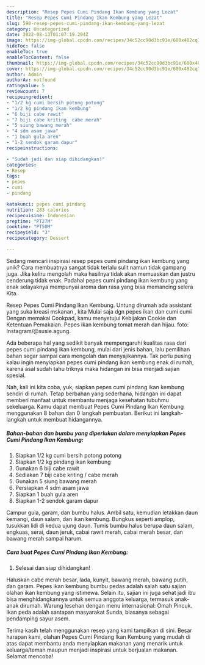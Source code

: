 ```yaml
---
description: "Resep Pepes Cumi Pindang Ikan Kembung yang Lezat"
title: "Resep Pepes Cumi Pindang Ikan Kembung yang Lezat"
slug: 590-resep-pepes-cumi-pindang-ikan-kembung-yang-lezat
category: Uncategorized
date: 2022-08-13T01:07:19.294Z
image: https://img-global.cpcdn.com/recipes/34c52cc90d3bc91e/680x482cq70/pepes-cumi-pindang-ikan-kembung-foto-resep-utama.jpg
hideToc: false
enableToc: true
enableTocContent: false
thumbnail: https://img-global.cpcdn.com/recipes/34c52cc90d3bc91e/680x482cq70/pepes-cumi-pindang-ikan-kembung-foto-resep-utama.jpg
cover: https://img-global.cpcdn.com/recipes/34c52cc90d3bc91e/680x482cq70/pepes-cumi-pindang-ikan-kembung-foto-resep-utama.jpg
author: Admin
authorAv: notfound
ratingvalue: 5
reviewcount: 7
recipeingredient:
- "1/2 kg cumi bersih potong potong"
- "1/2 kg pindang ikan kembung"
- "6 biji cabe rawit"
- "7 biji cabe kriting  cabe merah"
- "5 siung bawang merah"
- "4 sdm asam jawa"
- "1 buah gula aren"
- "1-2 sendok garam dapur"
recipeinstructions:

- "Sudah jadi dan siap dihidangkan!"
categories:
- Resep
tags:
- pepes
- cumi
- pindang

katakunci: pepes cumi pindang 
nutrition: 283 calories
recipecuisine: Indonesian
preptime: "PT27M"
cooktime: "PT50M"
recipeyield: "3"
recipecategory: Dessert

---
```





Sedang mencari inspirasi resep pepes cumi pindang ikan kembung yang unik? Cara membuatnya sangat tidak terlalu sulit namun tidak gampang juga. Jika keliru mengolah maka hasilnya tidak akan memuaskan dan justru cenderung tidak enak. Padahal pepes cumi pindang ikan kembung yang enak selayaknya mempunyai aroma dan rasa yang bisa memancing selera Kita.





Resep Pepes Cumi Pindang Ikan Kembung. Untung dirumah ada assistant yang suka kreasi mskanan , kita Mulai saja dgn pepes ikan dan cumi cumi Dengan memakai Cookpad, kamu menyetujui Kebijakan Cookie dan Ketentuan Pemakaian. Pepes ikan kembung tomat merah dan hijau. foto: Instagram/@susie.agung.

Ada beberapa hal yang sedikit banyak mempengaruhi kualitas rasa dari pepes cumi pindang ikan kembung, mulai dari jenis bahan, lalu pemilihan bahan segar sampai cara mengolah dan menyajikannya. Tak perlu pusing kalau ingin menyiapkan pepes cumi pindang ikan kembung enak di rumah, karena asal sudah tahu triknya maka hidangan ini bisa menjadi sajian spesial.






Nah, kali ini kita coba, yuk, siapkan pepes cumi pindang ikan kembung sendiri di rumah. Tetap berbahan yang sederhana, hidangan ini dapat memberi manfaat untuk membantu menjaga kesehatan tubuhmu sekeluarga. Kamu dapat membuat Pepes Cumi Pindang Ikan Kembung menggunakan 8 bahan dan 0 langkah pembuatan. Berikut ini langkah-langkah untuk membuat hidangannya.

<!--inarticleads1-->

##### Bahan-bahan dan bumbu yang diperlukan dalam menyiapkan Pepes Cumi Pindang Ikan Kembung:

1. Siapkan 1/2 kg cumi bersih potong potong
1. Siapkan 1/2 kg pindang ikan kembung
1. Gunakan 6 biji cabe rawit
1. Sediakan 7 biji cabe kriting / cabe merah
1. Gunakan 5 siung bawang merah
1. Persiapkan 4 sdm asam jawa
1. Siapkan 1 buah gula aren
1. Siapkan 1-2 sendok garam dapur


Campur gula, garam, dan bumbu halus. Ambil satu, kemudian letakkan daun kemangi, daun salam, dan ikan kembung. Bungkus seperti amplop, tusukkan lidi di kedua ujung daun. Tumis bumbu halus berupa daun salam, engkuas, serai, daun jeruk, cabai rawit merah, cabai merah besar, dan bawang merah sampai harum. 

<!--inarticleads2-->

##### Cara buat Pepes Cumi Pindang Ikan Kembung:


1. Selesai dan siap dihidangkan!

Haluskan cabe merah besar, lada, kunyit, bawang merah, bawang putih, dan garam. Pepes ikan kembung bumbu pedas adalah salah satu sajian olahan ikan kembung yang istimewa. Selain itu, sajian ini juga sehat jadi ibu bisa menghidangkannya untuk semua anggota keluarga, termasuk anak-anak dirumah. Warung lesehan dengan menu internasional: Omah Pincuk. Ikan peda adalah santapan masyarakat Sunda, biasanya sebagai pendamping sayur asem. 

Terima kasih telah menggunakan resep yang kami tampilkan di sini. Besar harapan kami, olahan Pepes Cumi Pindang Ikan Kembung yang mudah di atas dapat membantu anda menyiapkan makanan yang menarik untuk keluarga/teman maupun menjadi inspirasi untuk berjualan makanan. Selamat mencoba!

